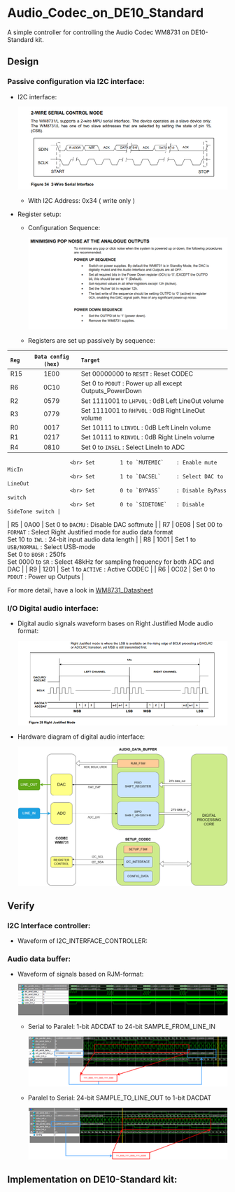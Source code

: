 # Audio_Codec_on_DE10_Standard
A simple controller for controlling the Audio Codec WM8731 on DE10-Standard kit.

## Design
### Passive configuration via I2C interface:
- I2C interface:

  ![2-Wire_Interface [by ref](ref/WolfsonWM8731.pdf)](doc/pics/2-wire_serial_interface.png)

  * With I2C Address: 0x34 ( write only )

- Register setup:
  * Configuration Sequence:
  
    ![ SETUP_SEQUENCE [by ref](ref/WolfsonWM8731.pdf)](doc/pics/PowerUD_Sequence.png)

  * Registers are set up passively by sequence:
    
| `Reg`  | `Data config (hex)` | `Target` |
| :--- | :---------------: | :----- |
| R15  | 1E00              | Set 00000000 to `RESET`      : Reset CODEC |
| R6   | 0C10              | Set        0 to `PDOUT`      : Power up all except Outputs_PowerDown |
| R2   | 0579              | Set  1111001 to `LHPVOL`     : 0dB Left  LineOut volume |
| R3   | 0779              | Set  1111001 to `RHPVOL`     : 0dB Right LineOut volume |
| R0   | 0017              | Set    10111 to `LINVOL`     : 0dB Left  LineIn  volume |
| R1   | 0217              | Set    10111 to `RINVOL`     : 0dB Right LineIn  volume |
| R4   | 0810              | Set        0 to `INSEL`      : Select LineIn to ADC
                        <br> Set        1 to `MUTEMIC`    : Enable mute MicIn
                        <br> Set        1 to `DACSEL`     : Select DAC to LineOut
                        <br> Set        0 to `BYPASS`     : Disable ByPass switch
                        <br> Set        0 to `SIDETONE`   : Disable SideTone switch |
| R5   | 0A00              | Set        0 to `DACMU`      : Disable DAC softmute |
| R7   | 0E08              | Set       00 to `FORMAT`     : Select Right Justified mode for audio data format 
                        <br> Set       10 to `IWL`        : 24-bit input audio data length |
| R8   | 1001              | Set        1 to `USB/NORMAL` : Select USB-mode
                        <br> Set        0 to `BOSR`       : 250fs 
                        <br> Set     0000 to `SR`         : Select 48kHz for sampling frequency for both ADC and DAC |
| R9   | 1201              | Set        1 to `ACTIVE`     : Active CODEC |
| R6   | 0C02              | Set        0 to `PDOUT`      : Power up Outputs  |

   For more detail, have a look in [WM8731_Datasheet](ref/WolfsonWM8731.pdf)
  
### I/O Digital audio interface:
- Digital audio signals waveform bases on Right Justified Mode audio format:

  ![Right Justified Mode [by ref](ref/WolfsonWM8731.pdf)](doc/pics/RJM_audio.png)

- Hardware diagram of digital audio interface:

  ![Digital audio dataflow](doc/pics/Datapath_through_Audio_Codec_Controller.png)

## Verify
### I2C Interface controller:
- Waveform of I2C_INTERFACE_CONTROLLER:

### Audio data buffer:
- Waveform of signals based on RJM-format:

  ![Testbench waveform of RJM digital interface signals](doc/pics/Waveform_RJM_format_Total.png)

  * Serial to Paralel: 1-bit ADCDAT to 24-bit SAMPLE_FROM_LINE_IN

    ![ADC](doc/pics/Waveform_RJM_format_L_zoom_ADC_SIPO.png)

  * Paralel to Serial: 24-bit SAMPLE_TO_LINE_OUT to 1-bit DACDAT

    ![DAC](doc/pics/Waveform_RJM_format_L_zoom_DAC_PISO.png)


## Implementation on DE10-Standard kit:




